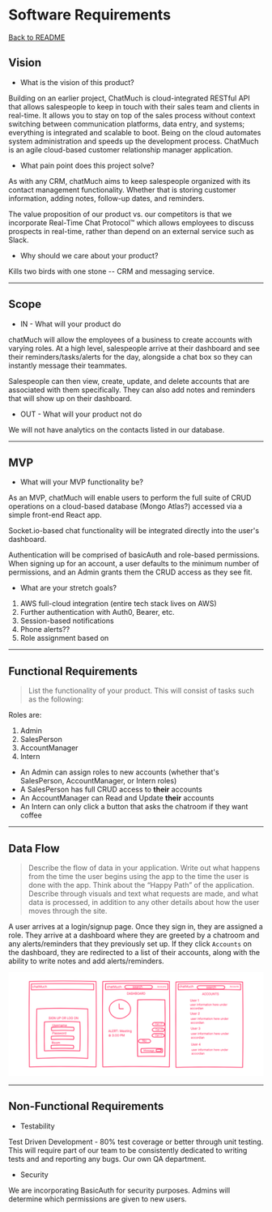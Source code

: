 # Software Requirements

[Back to README](../README.md)

## Vision
- What is the vision of this product?

Building on an earlier project, ChatMuch is cloud-integrated RESTful API that allows salespeople to keep in touch with their sales team and clients in real-time. It allows you to stay on top of the sales process without context switching between communication platforms, data entry, and systems; everything is integrated and scalable to boot. Being on the cloud automates system administration and speeds up the development process. ChatMuch is an agile cloud-based customer relationship manager application. 

- What pain point does this project solve?

As with any CRM, chatMuch aims to keep salespeople organized with its contact management functionality. Whether that is storing customer information, adding notes, follow-up dates, and reminders. 

The value proposition of our product vs. our competitors is that we incorporate Real-Time Chat Protocol™ which allows employees to discuss prospects in real-time, rather than depend on an external service such as Slack.

- Why should we care about your product?

Kills two birds with one stone -- CRM and messaging service.

---
## Scope

- IN - What will your product do

chatMuch will allow the employees of a business to create accounts with varying roles. At a high level, salespeople arrive at their dashboard and see their reminders/tasks/alerts for the day, alongside a chat box so they can instantly message their teammates. 

Salespeople can then view, create, update, and delete accounts that are associated with them specifically. They can also add notes and reminders that will show up on their dashboard.


- OUT - What will your product not do

We will not have analytics on the contacts listed in our database. 


--- 
## MVP

- What will your MVP functionality be?

As an MVP, chatMuch will enable users to perform the full suite of CRUD operations on a cloud-based database (Mongo Atlas?) accessed via a simple front-end React app. 

Socket.io-based chat functionality will be integrated directly into the user's dashboard.

Authentication will be comprised of basicAuth and role-based permissions. When signing up for an account, a user defaults to the minimum number of permissions, and an Admin grants them the CRUD access as they see fit.


- What are your stretch goals?

1. AWS full-cloud integration (entire tech stack lives on AWS)
2. Further authentication with Auth0, Bearer, etc.
3. Session-based notifications
4. Phone alerts??
5. Role assignment based on 


--- 
## Functional Requirements

> List the functionality of your product. This will consist of tasks such as the following:

Roles are:

1. Admin
2. SalesPerson
3. AccountManager
4. Intern

- An Admin can assign roles to new accounts (whether that's SalesPerson, AccountManager, or Intern roles)
- A SalesPerson has full CRUD access to **their** accounts
- An AccountManager can Read and Update **their** accounts
- An Intern can only click a button that asks the chatroom if they want coffee

--- 
## Data Flow

> Describe the flow of data in your application. Write out what happens from the time the user begins using the app to the time the user is done with the app. Think about the “Happy Path” of the application. Describe through visuals and text what requests are made, and what data is processed, in addition to any other details about how the user moves through the site.

A user arrives at a login/signup page. Once they sign in, they are assigned a role. They arrive at a dashboard where they are greeted by a chatroom and any alerts/reminders that they previously set up. If they click `Accounts` on the dashboard, they are redirected to a list of their accounts, along with the ability to write notes and add alerts/reminders.

![wireframe](../assets/wire-frame.png)

---
## Non-Functional Requirements

- Testability

Test Driven Development - 80% test coverage or better through unit testing. This will require part of our team to be consistently dedicated to writing tests and and reporting any bugs. Our own QA department. 

- Security

We are incorporating BasicAuth for security purposes. Admins will determine which permissions are given to new users.